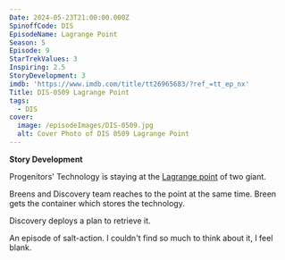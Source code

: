 ```yaml
---
Date: 2024-05-23T21:00:00.000Z
SpinoffCode: DIS
EpisodeName: Lagrange Point
Season: 5
Episode: 9
StarTrekValues: 3
Inspiring: 2.5
StoryDevelopment: 3
imdb: 'https://www.imdb.com/title/tt26965683/?ref_=tt_ep_nx'
Title: DIS-0509 Lagrange Point
tags:
  - DIS
cover:
  image: /episodeImages/DIS-0509.jpg
  alt: Cover Photo of DIS 0509 Lagrange Point
---
```


**Story Development**

Progenitors' Technology is staying at the [Lagrange point](https://en.wikipedia.org/wiki/Lagrange_point) of two giant.

Breens and Discovery team reaches to the point at the same time. Breen gets the container which stores the technology.

Discovery deploys a plan to retrieve it.

An episode of salt-action. I couldn't find so much to think about it, I feel blank.
